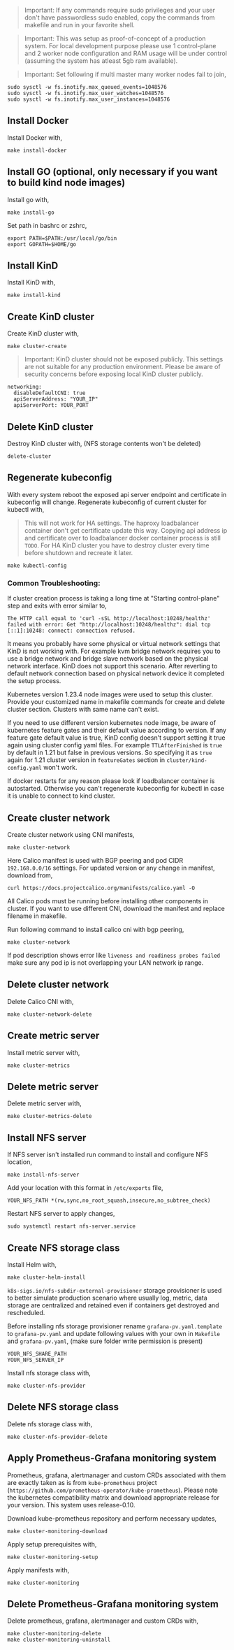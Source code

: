 > Important: If any commands require sudo privileges and your user don't have passwordless sudo enabled, copy the commands from makefile and run in your favorite shell.

> Important: This was setup as proof-of-concept of a production system. For local development purpose please use 1 control-plane and 2 worker node configuration and RAM usage will be under control (assuming the system has atleast 5gb ram available).

> Important: Set following if multi master many worker nodes fail to join,

```
sudo sysctl -w fs.inotify.max_queued_events=1048576
sudo sysctl -w fs.inotify.max_user_watches=1048576
sudo sysctl -w fs.inotify.max_user_instances=1048576
```

## Install Docker

Install Docker with,

```
make install-docker
```

## Install GO (optional, only necessary if you want to build kind node images)

Install go with,

```
make install-go
```

Set path in bashrc or zshrc,

```
export PATH=$PATH:/usr/local/go/bin
export GOPATH=$HOME/go
```

## Install KinD

Install KinD with,

```
make install-kind
```

## Create KinD cluster

Create KinD cluster with,

```
make cluster-create
```

> Important: KinD cluster should not be exposed publicly. This settings are not suitable for any production environment. Please be aware of security concerns before exposing local KinD cluster publicly. 

```
networking:
  disableDefaultCNI: true
  apiServerAddress: "YOUR_IP"
  apiServerPort: YOUR_PORT
```

## Delete KinD cluster

Destroy KinD cluster with, (NFS storage contents won't be deleted)

```
delete-cluster
```

## Regenerate kubeconfig

With every system reboot the exposed api server endpoint and certificate in kubeconfig will change. Regenerate kubeconfig of current cluster for kubectl with, 

> This will not work for HA settings. The haproxy loadbalancer container don't get certificate update this way. Copying api address ip and certificate over to loadbalancer docker container process is still ```TODO```. For HA KinD cluster you have to destroy cluster every time before shutdown and recreate it later.

```
make kubectl-config
```

### Common Troubleshooting:

If cluster creation process is taking a long time at "Starting control-plane" step and exits with error similar to,

```
The HTTP call equal to 'curl -sSL http://localhost:10248/healthz' failed with error: Get "http://localhost:10248/healthz": dial tcp [::1]:10248: connect: connection refused.
```

It means you probably have some physical or virtual network settings that KinD is not working with. For example kvm bridge network requires you to use a bridge network and bridge slave network based on the physical network interface. KinD does not support this scenario. After reverting to default network connection based on physical network device it completed the setup process.

Kubernetes version 1.23.4 node images were used to setup this cluster. Provide your customized name in makefile commands for create and delete cluster section. Clusters with same name can't exist. 

If you need to use different version kubernetes node image, be aware of kubernetes feature gates and their default value according to version. If any feature gate default value is true, KinD config doesn't support setting it true again using cluster config yaml files. For example ```TTLAfterFinished``` is ```true``` by default in 1.21 but false in previous versions. So specifying it as ```true``` again for 1.21 cluster version in ```featureGates``` section in ```cluster/kind-config.yaml``` won't work.

If docker restarts for any reason please look if loadbalancer container is autostarted. Otherwise you can't regenerate kubeconfig for kubectl in case it is unable to connect to kind cluster.

## Create cluster network

Create cluster network using CNI manifests,

```
make cluster-network
```

Here Calico manifest is used with BGP peering and pod CIDR ```192.168.0.0/16``` settings. For updated version or any change in manifest, download from,

```
curl https://docs.projectcalico.org/manifests/calico.yaml -O
```

All Calico pods must be running before installing other components in cluster. If you want to use different CNI, download the manifest and replace filename in makefile.

Run following command to install calico cni with bgp peering,

```
make cluster-network
```

If pod description shows error like ```liveness and readiness probes failed``` make sure any pod ip is not overlapping your LAN network ip range.

## Delete cluster network

Delete Calico CNI with,

```
make cluster-network-delete
```

## Create metric server

Install metric server with,

```
make cluster-metrics
```

## Delete metric server

Delete metric server with,

```
make cluster-metrics-delete
```

## Install NFS server

If NFS server isn't installed run command to install and configure NFS location,

```
make install-nfs-server
```

Add your location with this format in ```/etc/exports``` file,

```
YOUR_NFS_PATH *(rw,sync,no_root_squash,insecure,no_subtree_check)
```

Restart NFS server to apply changes,

```
sudo systemctl restart nfs-server.service
```

## Create NFS storage class

Install Helm with,

```
make cluster-helm-install
```

```k8s-sigs.io/nfs-subdir-external-provisioner``` storage provisioner is used to better simulate production scenario where usually log, metric, data storage are centralized and retained even if containers get destroyed and rescheduled. 

Before installing nfs storage provisioner rename ```grafana-pv.yaml.template``` to ```grafana-pv.yaml``` and update following values with your own in ```Makefile``` and ```grafana-pv.yaml```, (make sure folder write permission is present)

```
YOUR_NFS_SHARE_PATH
YOUR_NFS_SERVER_IP
```

Install nfs storage class with,

```
make cluster-nfs-provider
```

## Delete NFS storage class

Delete nfs storage class with,

```
make cluster-nfs-provider-delete
```

## Apply Prometheus-Grafana monitoring system

Prometheus, grafana, alertmanager and custom CRDs associated with them are exactly taken as is from ```kube-prometheus``` project (```https://github.com/prometheus-operator/kube-prometheus```). Please note the kubernetes compatibility matrix and download appropriate release for your version. This system uses release-0.10. 

Download kube-prometheus repository and perform necessary updates,

```
make cluster-monitoring-download
```

Apply setup prerequisites with,

```
make cluster-monitoring-setup
```

Apply manifests with,

```
make cluster-monitoring
```

## Delete Prometheus-Grafana monitoring system

Delete prometheus, grafana, alertmanager and custom CRDs with,

```
make cluster-monitoring-delete
make cluster-monitoring-uninstall
```
